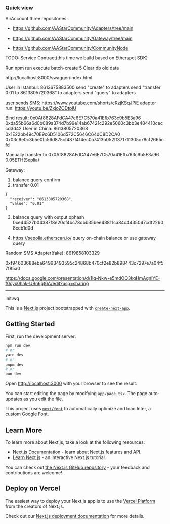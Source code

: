 ### Quick view

 AirAccount three repositories:
 
 + https://github.com/AAStarCommunity/Adapters/tree/main
 
 + https://github.com/AAStarCommunity/Gateway/tree/main
 
 + https://github.com/AAStarCommunity/CommunityNode
 
 TODO:
 Service Contract(this time we build based on Etherspot SDK)

Run 
npm run execute batch-create 5
Clear db old data

http://localhost:8000/swagger/index.html

User in Istanbul: 8613675883500 
send "create" to adapters
send "transfer 0.01 to 8613805720368" to adapters
send "query" to adapters

user sends SMS:
https://www.youtube.com/shorts/cRzjKSqJPiE
adapter run:
https://youtu.be/ZxjoZODtplU


Bind result:
0x0Af8828AFdCA47e6E7C570a41Efb763c9b5E3a96
0xda55b66a6d0b089a374d7b99e14ab67421c292e5060c3bb3e484410ceccd3d42
User in China: 8613805720368 0x1E22bb49c70E9c6D5106d572C5646C64dC8D2CA0
0x03c9e0c3b5e0fc56d875cf487f414ec0a7413b052ff371711305c78cf2665cfd

Manually transfer to 0x0Af8828AFdCA47e6E7C570a41Efb763c9b5E3a96 0.05ETH(Seplia)

Gateway: 
1. balance query confirm
2. transfer 0.01 
```
{
  "receiver": "8613805720368",
  "value": "0.01"
}
```
3. balance query with output ophash
0xe44527b04387f8e20cf4bc78dbb35bee43811ca84c4435047cdf22608ccb1d0d

4. https://sepolia.etherscan.io/
query on-chain balance 
or
use gateway query


Random SMS Adapter(fake): 8619858103329

0xf94603688eba64993493595c24868b470cf2e82b898443c7297e7a04f57f85a0

https://docs.google.com/presentation/d/1Iq-Nkw-e5mdOQ3kqHmAgnlYE-f0cyx0hak-UBn6gt6A/edit?usp=sharing


----------

init:wq

This is a [Next.js](https://nextjs.org/) project bootstrapped with [`create-next-app`](https://github.com/vercel/next.js/tree/canary/packages/create-next-app).

## Getting Started

First, run the development server:

```bash
npm run dev
# or
yarn dev
# or
pnpm dev
# or
bun dev
```

Open [http://localhost:3000](http://localhost:3000) with your browser to see the result.

You can start editing the page by modifying `app/page.tsx`. The page auto-updates as you edit the file.

This project uses [`next/font`](https://nextjs.org/docs/basic-features/font-optimization) to automatically optimize and load Inter, a custom Google Font.

## Learn More

To learn more about Next.js, take a look at the following resources:

- [Next.js Documentation](https://nextjs.org/docs) - learn about Next.js features and API.
- [Learn Next.js](https://nextjs.org/learn) - an interactive Next.js tutorial.

You can check out [the Next.js GitHub repository](https://github.com/vercel/next.js/) - your feedback and contributions are welcome!

## Deploy on Vercel

The easiest way to deploy your Next.js app is to use the [Vercel Platform](https://vercel.com/new?utm_medium=default-template&filter=next.js&utm_source=create-next-app&utm_campaign=create-next-app-readme) from the creators of Next.js.

Check out our [Next.js deployment documentation](https://nextjs.org/docs/deployment) for more details.
